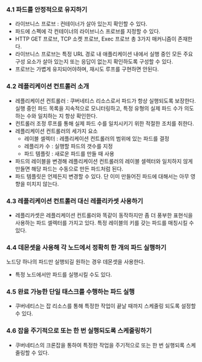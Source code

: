 ### 4.1 파드를 안정적으로 유지하기
* 라이브니스 프로브 : 컨테이너가 살아 있는지 확인할 수 있다.
* 파드에 스펙에 각 컨테이너의 라이브니스 프로브를 지정할 수 있다.
* HTTP GET 프로브, TCP 소켓 프로브, Exec 프로브 총 3가지 매커니즘이 존재한다.
* 라이브니스 프로브는 특정 URL 경로 내 애플리케이션 내에서 실행 중인 모든 주요 구성 요소가 살아 있는지 또는 응답이 없는지 확인하도록 구성할 수 있다.
* 프로브는 가볍게 유지되어야하며, 재시도 루프를 구현하면 안된다.

### 4.2 레플리케이션 컨트롤러 소개
* 레플리케이션 컨트롤러 : 쿠버네티스 리소스로서 파드가 항상 실행되도록 보장한다. 실행 중인 파드 목록을 지속적으로 모니터링하고, 특정 유형의 실제 파드 수가 의도하는 수와 일치하는 지 항상 확인한다.
* 컨트롤러 조정 루프를 통해 실제 파드 수를 일치시키기 위한 적절한 조치를 취한다.
* 레플리케이션 컨트롤러의 세가지 요소
  * 레이블 셀렉터 : 레플리케이션 컨트롤러의 범위에 있는 파드를 결정
  * 레플리카 수 : 실행할 파드의 갯수를 지정
  * 파드 템플릿 : 새로운 파드를 만들 때 사용
* 파드의 레이블을 변경해 레플리케이션 컨트롤러의 레이블 셀렉터와 일치하지 않게 만들면 해당 파드는 수동으로 만든 파드처럼 된다.
* 파드 템플릿은 언제든지 변경할 수 있다. 단 이미 만들어진 파드에 대해서는 아무 영향을 미치지 않는다.

### 4.3 레플리케이션 컨트롤러 대신 레플리카셋 사용하기
* 레플리카셋은 레플리케이션 컨트롤러와 똑같이 동작하지만 좀 더 풍부한 표현식을 사용하는 파드 셀렉터를 가지고 있다. 특정 레이블의 키를 갖는 파드를 매칭시킬 수 있다.

### 4.4 데몬셋을 사용해 각 노드에서 정확히 한 개의 파드 실행하기
노드당 하나의 파드만 실행되길 원하는 경우 데몬셋을 사용한다.
* 특정 노드에서만 파드를 실행시킬 수도 있다.

### 4.5 완료 가능한 단일 태스크를 수행하는 파드 실행
* 쿠버네티스는 잡 리소스를 통해 특정한 작업이 끝날 때까지 스케줄링 되도록 설정할 수 있다.

### 4.6 잡을 주기적으로 또는 한 번 실행되도록 스케줄링하기
* 쿠버네티스의 크론잡을 통하여 특정한 작업을 주기적으로 또는 한 번 실행되록 스케줄링할 수 있다.
